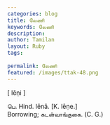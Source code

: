 ```yaml
---
categories: blog
title: லேணி
keywords: லேணி
description: 
author: Tamilan
layout: Ruby
tags: 
 
permalink: லேணி
featured: /images/ttak-48.png
---
```

  
[ lēṇi ]  
  
பெ. Hind. lēnā. [K. lēṇe.]  
Borrowing; கடன்வாங்குகை. (C. G.)